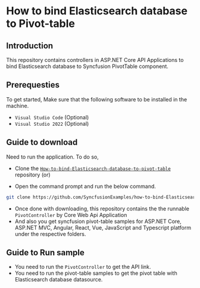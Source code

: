 # How to bind Elasticsearch database to Pivot-table

## Introduction

This repository contains controllers in ASP.NET Core API Applications to bind Elasticsearch database to Syncfusion PivotTable component.

## Prerequesties

To get started, Make sure that the following software to be installed in the machine.

* `Visual Studio Code` (Optional)
* `Visual Studio 2022` (Optional)

## Guide to download

Need to run the application. To do so,

* Clone the [`How-to-bind-Elasticsearch-database-to-pivot-table`](https://github.com/SyncfusionExamples/how-to-bind-Elasticsearch-database-to-pivot-table) repository (or)

* Open the command prompt and run the below command.

```sh
git clone https://github.com/SyncfusionExamples/how-to-bind-Elasticsearch-database-to-pivot-table.git
```

* Once done with downloading, this repository contains the the runnable `PivotController` by Core Web Api Application
* And also you get syncfusion pivot-table samples for ASP.NET Core, ASP.NET MVC, Angular, React, Vue, JavaScript and Typescript platform under the respective folders. 

## Guide to Run sample

* You need to run the `PivotController` to get the API link.
* You need to run the pivot-table samples to get the pivot table with Elasticsearch database datasource.